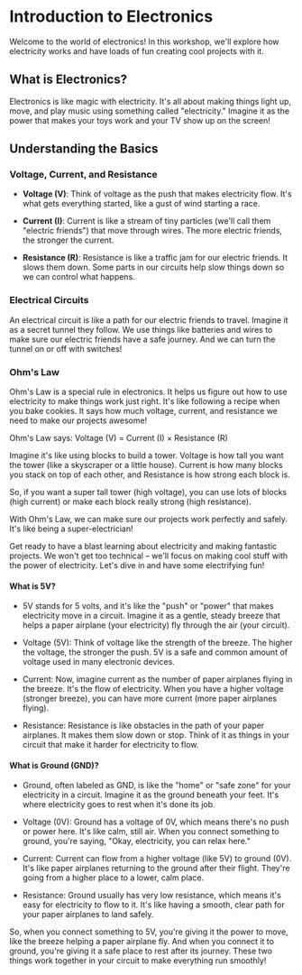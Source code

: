 # Introduction to Electronics

Welcome to the world of electronics! In this workshop, we'll explore how electricity works and have loads of fun creating cool projects with it.

## What is Electronics?

Electronics is like magic with electricity. It's all about making things light up, move, and play music using something called "electricity." Imagine it as the power that makes your toys work and your TV show up on the screen!

## Understanding the Basics

### Voltage, Current, and Resistance

- **Voltage (V)**: Think of voltage as the push that makes electricity flow. It's what gets everything started, like a gust of wind starting a race.

- **Current (I)**: Current is like a stream of tiny particles (we'll call them "electric friends") that move through wires. The more electric friends, the stronger the current.

- **Resistance (R)**: Resistance is like a traffic jam for our electric friends. It slows them down. Some parts in our circuits help slow things down so we can control what happens.

### Electrical Circuits

An electrical circuit is like a path for our electric friends to travel. Imagine it as a secret tunnel they follow. We use things like batteries and wires to make sure our electric friends have a safe journey. And we can turn the tunnel on or off with switches!

### Ohm's Law

Ohm's Law is a special rule in electronics. It helps us figure out how to use electricity to make things work just right. It's like following a recipe when you bake cookies. It says how much voltage, current, and resistance we need to make our projects awesome!

Ohm's Law says:
Voltage (V) = Current (I) × Resistance (R)

Imagine it's like using blocks to build a tower. Voltage is how tall you want the tower (like a skyscraper or a little house). Current is how many blocks you stack on top of each other, and Resistance is how strong each block is.

So, if you want a super tall tower (high voltage), you can use lots of blocks (high current) or make each block really strong (high resistance).

With Ohm's Law, we can make sure our projects work perfectly and safely. It's like being a super-electrician!

Get ready to have a blast learning about electricity and making fantastic projects. We won't get too technical – we'll focus on making cool stuff with the power of electricity. Let's dive in and have some electrifying fun!

#### What is 5V?
* 5V stands for 5 volts, and it's like the "push" or "power" that makes electricity move in a circuit. Imagine it as a gentle, steady breeze that helps a paper airplane (your electricity) fly through the air (your circuit).

* Voltage (5V): Think of voltage like the strength of the breeze. The higher the voltage, the stronger the push. 5V is a safe and common amount of voltage used in many electronic devices.
* Current: Now, imagine current as the number of paper airplanes flying in the breeze. It's the flow of electricity. When you have a higher voltage (stronger breeze), you can have more current (more paper airplanes flying).
* Resistance: Resistance is like obstacles in the path of your paper airplanes. It makes them slow down or stop. Think of it as things in your circuit that make it harder for electricity to flow.

#### What is Ground (GND)?
* Ground, often labeled as GND, is like the "home" or "safe zone" for your electricity in a circuit. Imagine it as the ground beneath your feet. It's where electricity goes to rest when it's done its job.

* Voltage (0V): Ground has a voltage of 0V, which means there's no push or power here. It's like calm, still air. When you connect something to ground, you're saying, "Okay, electricity, you can relax here."

* Current: Current can flow from a higher voltage (like 5V) to ground (0V). It's like paper airplanes returning to the ground after their flight. They're going from a higher place to a lower, calm place.

* Resistance: Ground usually has very low resistance, which means it's easy for electricity to flow to it. It's like having a smooth, clear path for your paper airplanes to land safely.

So, when you connect something to 5V, you're giving it the power to move, like the breeze helping a paper airplane fly. And when you connect it to ground, you're giving it a safe place to rest after its journey. These two things work together in your circuit to make everything run smoothly!